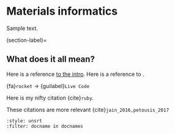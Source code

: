 # Materials informatics

Sample text.

(section-label)=
## What does it all mean?

Here is a reference [to the intro](../intro.md).
Here is a reference to [](section-label).

{fa}`rocket` $\rightarrow$ {guilabel}`Live Code`

Here is my nifty citation {cite}`ruby`.

These citations are more relevant {cite}`jain_2016,petousis_2017`

```{bibliography}
:style: unsrt
:filter: docname in docnames
```

<script src="https://utteranc.es/client.js"
        repo="https://github.com/enze-chen/mi-book"
        issue-term="pathname"
        theme="github-light"
        crossorigin="anonymous"
        async>
</script>